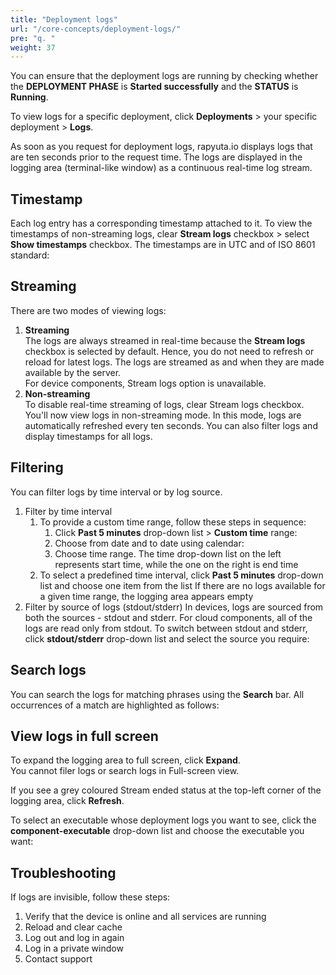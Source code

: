 ```yaml
---
title: "Deployment logs"
url: "/core-concepts/deployment-logs/"
pre: "q. "
weight: 37
---
```


You can ensure that the deployment logs are running by checking whether the
**DEPLOYMENT PHASE** is **Started successfully** and the **STATUS** is **Running**.

To view logs for a specific deployment,
click **Deployments** > your specific deployment > **Logs**.

As soon as you request for deployment logs, rapyuta.io displays logs that are
ten seconds prior to the request time. The logs are displayed in the logging
area (terminal-like window) as a continuous real-time log stream.

## Timestamp
Each log entry has a corresponding timestamp attached to it. To view the
timestamps of non-streaming logs, clear **Stream logs** checkbox > select
**Show timestamps** checkbox. The timestamps are in UTC and of ISO 8601 standard:

## Streaming
There are two modes of viewing logs:

1. **Streaming**    
The logs are always streamed in real-time because the **Stream logs** checkbox is
selected by default. Hence, you do not need to refresh or reload for latest logs.
The logs are streamed as and when they are made available by the server.    
For device components, Stream logs option is unavailable.
2. **Non-streaming**    
To disable real-time streaming of logs, clear Stream logs checkbox. You'll now
view logs in non-streaming mode. In this mode, logs are automatically refreshed
every ten seconds. You can also filter logs and display timestamps for all logs.

## Filtering
You can filter logs by time interval or by log source.

1. Filter by time interval
	1. To provide a custom time range, follow these steps in sequence:
		1. Click **Past 5 minutes** drop-down list > **Custom time** range:
		2. Choose from date and to date using calendar:
		3. Choose time range. The time drop-down list on the left represents
		start time, while the one on the right is end time
	2. To select a predefined time interval, click **Past 5 minutes** drop-down
	list and choose one item from the list
	If there are no logs available for a given time range, the logging area
	appears empty
2. Filter by source of logs (stdout/stderr)
In devices, logs are sourced from both the sources - stdout and stderr. For
cloud components, all of the logs are read only from stdout.
To switch between stdout and  stderr, click **stdout/stderr** drop-down list and
select the source you require:

## Search logs
You can search the logs for matching phrases using the **Search** bar. All
occurrences of a match are highlighted as follows:

## View logs in full screen
To expand the logging area to full screen, click **Expand**.    
You cannot filer logs or search logs in Full-screen view.

If you see a grey coloured Stream ended status at the top-left corner of the
logging area, click **Refresh**.

To select an executable whose deployment logs you want to see, click the
**component-executable** drop-down list and choose the executable you want:

## Troubleshooting
If logs are invisible, follow these steps:

1. Verify that the device is online and all services are running
2. Reload and clear cache
3. Log out and log in again
4. Log in a private window
5. Contact support
